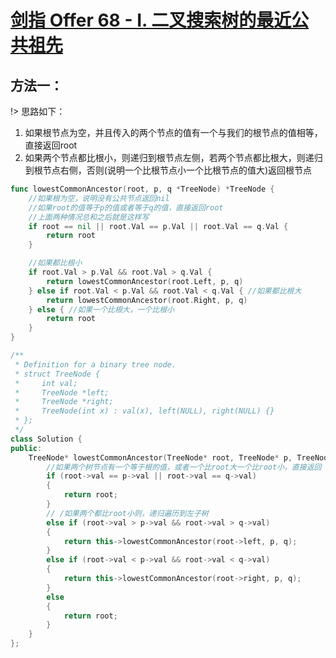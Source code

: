 # [剑指 Offer 68 - I. 二叉搜索树的最近公共祖先](https://leetcode-cn.com/problems/er-cha-sou-suo-shu-de-zui-jin-gong-gong-zu-xian-lcof/)

## 方法一：
!> 思路如下：
1. 如果根节点为空，并且传入的两个节点的值有一个与我们的根节点的值相等，直接返回root
2. 如果两个节点都比根小，则递归到根节点左侧，若两个节点都比根大，则递归到根节点右侧，否则(说明一个比根节点小一个比根节点的值大)返回根节点
   
```go
func lowestCommonAncestor(root, p, q *TreeNode) *TreeNode {
	//如果根为空，说明没有公共节点返回nil
	//如果root的值等于p的值或者等于q的值，直接返回root
	//上面两种情况总和之后就是这样写
	if root == nil || root.Val == p.Val || root.Val == q.Val {
		return root
	}

	//如果都比根小
	if root.Val > p.Val && root.Val > q.Val {
		return lowestCommonAncestor(root.Left, p, q)
	} else if root.Val < p.Val && root.Val < q.Val { //如果都比根大
		return lowestCommonAncestor(root.Right, p, q)
	} else { //如果一个比根大，一个比根小
		return root
	}
}
```

```c++
/**
 * Definition for a binary tree node.
 * struct TreeNode {
 *     int val;
 *     TreeNode *left;
 *     TreeNode *right;
 *     TreeNode(int x) : val(x), left(NULL), right(NULL) {}
 * };
 */
class Solution {
public:
    TreeNode* lowestCommonAncestor(TreeNode* root, TreeNode* p, TreeNode* q) {
        //如果两个树节点有一个等于根的值，或者一个比root大一个比root小，直接返回
        if (root->val == p->val || root->val == q->val)
        {
            return root;
        } 
        // /如果两个都比root小则，递归遍历到左子树
        else if (root->val > p->val && root->val > q->val)  
        {
            return this->lowestCommonAncestor(root->left, p, q);
        }
        else if (root->val < p->val && root->val < q->val)  
        {
            return this->lowestCommonAncestor(root->right, p, q);
        } 
        else
        {
            return root;
        }
    }
};
```